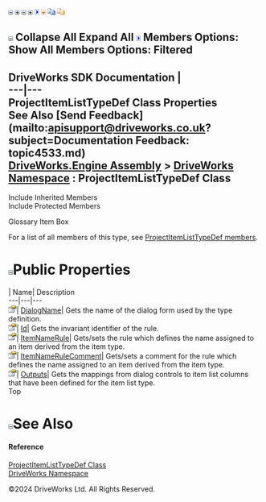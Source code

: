 ![](dotnetimages/collapse.gif) ![](dotnetimages/expand.gif) ![](dotnetimages/collapse.gif) ![](dotnetimages/expand.gif) ![](dotnetimages/drpdown.gif) ![](dotnetimages/drpdown_orange.gif) ![](dotnetimages/copycode.gif) ![](dotnetimages/copycodeHighlight.gif)

![](dotnetimages/collapse.gif) Collapse All Expand All ![](dotnetimages/drpdown.gif) Members Options: Show All  Members Options: Filtered   
---  
DriveWorks SDK Documentation  |   
---|---  
ProjectItemListTypeDef Class Properties   
See Also [Send Feedback](mailto:apisupport@driveworks.co.uk?subject=Documentation Feedback: topic4533.md)  
[DriveWorks.Engine Assembly](topic2156.md) > [DriveWorks Namespace](topic2159.md) : ProjectItemListTypeDef Class  
---  
  
Include Inherited Members    
Include Protected Members    


Glossary Item Box

For a list of all members of this type, see [ProjectItemListTypeDef members](topic4534.md).

# ![](dotnetimages/collapse.gif)Public Properties

| Name| Description  
---|---|---  
![Public Property](dotnetimages/publicProperty.gif)| [DialogName](topic4542.md)| Gets the name of the dialog form used by the type definition.   
![Public Property](dotnetimages/publicProperty.gif)| [Id](topic4543.md)| Gets the invariant identifier of the rule.   
![Public Property](dotnetimages/publicProperty.gif)| [ItemNameRule](topic4544.md)| Gets/sets the rule which defines the name assigned to an item derived from the item type.   
![Public Property](dotnetimages/publicProperty.gif)| [ItemNameRuleComment](topic4545.md)| Gets/sets a comment for the rule which defines the name assigned to an item derived from the item type.   
![Public Property](dotnetimages/publicProperty.gif)| [Outputs](topic4546.md)| Gets the mappings from dialog controls to item list columns that have been defined for the item list type.   
Top

# ![](dotnetimages/collapse.gif)See Also

#### Reference

[ProjectItemListTypeDef Class](topic4533.md)   
[DriveWorks Namespace](topic2159.md)

©2024 DriveWorks Ltd. All Rights Reserved.
